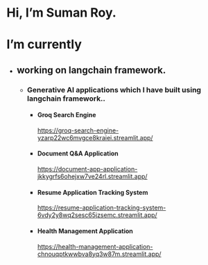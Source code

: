  # Hi, I’m Suman Roy.
 # I’m currently 
 - ## working on langchain framework.
   - ### Generative AI applications which I have built using langchain framework..
      - #### Groq Search Engine
         https://groq-search-engine-yzarp22wc6mvgce8kraiei.streamlit.app/
      - #### Document Q&A Application
         https://document-app-application-jkkygrfs6ohejxw7ve24rl.streamlit.app/
      - #### Resume Application Tracking System
         https://resume-application-tracking-system-6vdy2y8wq2sesc65jzsemc.streamlit.app/
      - #### Health Management Application
         https://health-management-application-chnouqptkwwbva8yq3w87m.streamlit.app/
     

<!---
SumanRoy004/SumanRoy004 is a ✨ special ✨ repository because its `README.md` (this file) appears on your GitHub profile.
You can click the Preview link to take a look at your changes.
--->

